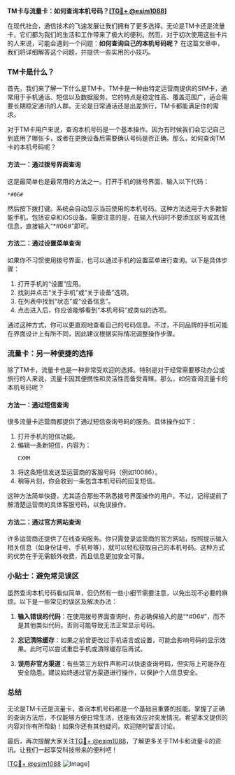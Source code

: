 **TM卡与流量卡：如何查询本机号码？[[TG💪+ @esim1088](https://t.me/s/esim1088)]**

在现代社会，通信技术的飞速发展让我们拥有了更多选择。无论是TM卡还是流量卡，它们都为我们的生活和工作带来了极大的便利。然而，对于初次使用这些卡片的人来说，可能会遇到一个问题：**如何查询自己的本机号码呢？** 在这篇文章中，我们将详细解答这个问题，并提供一些实用的小技巧。

### TM卡是什么？

首先，我们来了解一下什么是TM卡。TM卡是一种由特定运营商提供的SIM卡，通常用于手机通话、短信以及数据服务。它的特点是稳定性高、覆盖范围广，适合需要长期稳定通讯的人群。无论是日常通话还是出差旅行，TM卡都能满足你的需求。

对于TM卡用户来说，查询本机号码是一个基本操作。因为有时候我们会忘记自己到底用了哪张卡，或者在更换设备后需要确认号码是否正确。那么，如何查询TM卡的本机号码呢？

#### 方法一：通过拨号界面查询

这是最简单也是最常用的方法之一。打开手机的拨号界面，输入以下代码：

```
*#06#
```

然后按下拨打键。系统会自动显示当前使用的本机号码。这种方法适用于大多数智能手机，包括安卓和iOS设备。需要注意的是，在输入代码时不要添加区号或其他信息，直接输入“*#06#”即可。

#### 方法二：通过设置菜单查询

如果你不习惯使用拨号界面，也可以通过手机的设置菜单进行查询。以下是具体步骤：

1. 打开手机的“设置”应用。
2. 找到并点击“关于手机”或“关于设备”选项。
3. 在列表中找到“状态”或“设备信息”。
4. 点击进入后，你应该能够看到“本机号码”或类似的选项。

通过这种方式，你可以更直观地查看自己的号码信息。不过，不同品牌的手机可能在界面设计上有所不同，因此建议根据实际情况调整操作步骤。

### 流量卡：另一种便捷的选择

除了TM卡，流量卡也是一种非常受欢迎的选择。特别是对于经常需要移动办公或旅行的人来说，流量卡因其便携性和灵活性而备受青睐。那么，如何查询流量卡的本机号码呢？

#### 方法一：通过短信查询

很多流量卡运营商都提供了通过短信查询号码的服务。具体操作如下：

1. 打开手机的短信功能。
2. 编辑一条新短信，内容为：
   ```
   CXMM
   ```
3. 将这条短信发送至运营商的客服号码（例如10086）。
4. 稍等片刻，你会收到一条包含本机号码的回复短信。

这种方法简单快捷，尤其适合那些不熟悉拨号界面操作的用户。不过，记得提前了解清楚运营商的具体客服号码，以免误操作。

#### 方法二：通过官方网站查询

许多运营商还提供了在线查询服务。你只需登录运营商的官方网站，按照提示输入相关信息（如身份证号、手机号等），就可以轻松获取自己的本机号码。这种方式的优势在于无需额外收费，而且信息更加安全可靠。

### 小贴士：避免常见误区

虽然查询本机号码看似简单，但仍然有一些小细节需要注意，以免出现不必要的麻烦。以下是一些常见的误区及解决办法：

1. **输入错误的代码**：在使用拨号界面查询时，务必确保输入的是“*#06#”，而不是其他类似代码。否则可能导致无法正常显示号码。
   
2. **忘记清除缓存**：如果之前曾更改过手机语言或设置，可能会影响号码的显示效果。此时可以尝试重启手机或清除缓存后再试。

3. **误用非官方渠道**：有些第三方软件声称可以快速查询号码，但实际上可能存在安全隐患。建议始终通过官方渠道进行操作，以保护个人信息安全。

### 总结

无论是TM卡还是流量卡，查询本机号码都是一个基础且重要的技能。掌握了正确的查询方法后，不仅能够方便日常生活，还能有效应对突发情况。希望本文提供的内容对你有所帮助！如果你还有其他疑问，欢迎随时留言讨论。

最后，再次提醒大家关注[TG💪+ @esim1088](https://t.me/s/esim1088)，了解更多关于TM卡和流量卡的资讯。让我们一起享受科技带来的便利吧！

[[TG💪+ @esim1088](https://t.me/s/esim1088) ![Image](https://i.postimg.cc/4NQfJmqS/Snipaste-2025-05-13-00-14-12.png)]